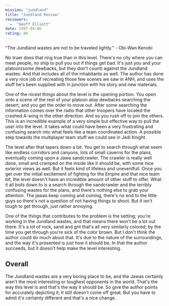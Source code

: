 ```yaml
---
mission: "jundland"
title: "Jundland Review"
reviewers: 
  -  "Geoff Elliott"
date: 1997-04-06
rating: 88
---
```


"The Jundland wastes are not to be traveled lightly." - Obi-Wan Kenobi

No truer does that ring true than in this level. There's no city where you can meet people, no ship to pull you out if things get bad. It's just you and your platoon(some dewbacks, but they don't count) against the Jundland wastes. And that includes all of the inhabitants as well. The author has done a very nice job of recreating those few scenes we saw in ANH, and uses the stuff he's been supplied with in junction with his story and new materials.

One of the nicest things about the level is the opening portion. You open onto a scene of the rest of your platoon atop dewbacks searching the desert, and you get the order to move out. After some searching the information comes over the radio that other troopers have located the crashed A-wing in the other direction. And so you rush off to join the others. This is an incredible example of a very simple but effective way to pull the user into the level. It takes what could have been a very frustrating and confusing search into what feels like a team coordinated action. A possible step towards the multiplayer team stuff we could see in Jedi Knight.

The level after that tapers down a bit. You get to search through what seem like endless corridors and canyons, lots of small caverns for the plans, eventually coming upon a Jawa sandcrawler. The crawler is really well done, small and cramped on the inside like it should be, with some nice exterior views as well. But it feels kind of lifeless and uneventfull. Once you get over the initial excitement of fighting for the Empire and that nice team bit, the level doesn't have an incredible amount of other stuff to offer. What it all boils down to is a search through the sandcrawler and the terribly confusing wastes for the plans, and there's nothing else to grab your attention. The jawas keep coming and coming, there's no end to the little guys so there's not a question of not having things to shoot. But it isn't tough to get through, just rather annoying.

One of the things that contributes to the problem is the setting; you're working in the Jundland wastes, and that means there won't be a lot out there. It's a lot of rock, sand and grit that's all very similarly colored; by the time you get through you're sick of the color brown. But I don't think the author could do much about that. It's due to the nature of the surroundings, and the way it's presented is just how it should be. In that the author succeeds, but it doesn't help make the level interesting.

## Overall

The Jundland wastes are a very boring place to be, and the Jawas certainly aren't the most interesting or toughest opponents in the world. That's the way this level is and that's the way it should be. So give the author points for accurately depicting it; it still doesn't come off great. But you have to admit it's certainly different and that's a nice change.
